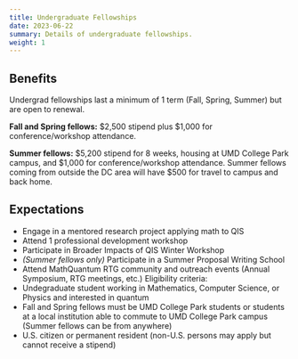 ```yaml
---
title: Undergraduate Fellowships
date: 2023-06-22
summary: Details of undergraduate fellowships.
weight: 1
---
```

## Benefits

Undergrad fellowships last a minimum of 1 term (Fall, Spring, Summer) but are open to renewal.

**Fall and Spring fellows:** $2,500 stipend plus $1,000 for conference/workshop attendance.

**Summer fellows:** $5,200 stipend for 8 weeks, housing at UMD College Park campus, and $1,000 for conference/workshop attendance. Summer fellows coming from outside the DC area will have $500 for travel to campus and back home.

## Expectations
- Engage in a mentored research project applying math to QIS
- Attend 1 professional development workshop
- Participate in Broader Impacts of QIS Winter Workshop
- _(Summer fellows only)_ Participate in a Summer Proposal Writing School
- Attend MathQuantum RTG community and outreach events (Annual Symposium, RTG meetings, etc.)
Eligibility criteria:
- Undegraduate student working in Mathematics, Computer Science, or Physics and interested in quantum
- Fall and Spring fellows must be UMD College Park students or students at a local institution able to commute to UMD College Park campus (Summer fellows can be from anywhere)
- U.S. citizen or permanent resident (non-U.S. persons may apply but cannot receive a stipend)
